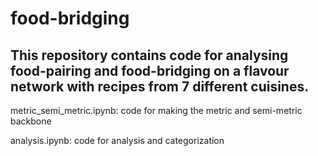 # food-bridging
This repository contains code for analysing food-pairing and food-bridging on a flavour network with recipes from 7 different cuisines.
---
metric_semi_metric.ipynb: code for making the metric and semi-metric backbone

analysis.ipynb: code for analysis and categorization 
